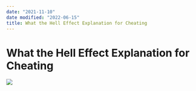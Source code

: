 ```yaml
---
date: "2021-11-10"
date modified: "2022-06-15"
title: What the Hell Effect Explanation for Cheating
---
```


# What the Hell Effect Explanation for Cheating
![](https://i.imgur.com/8qiylma.png)
